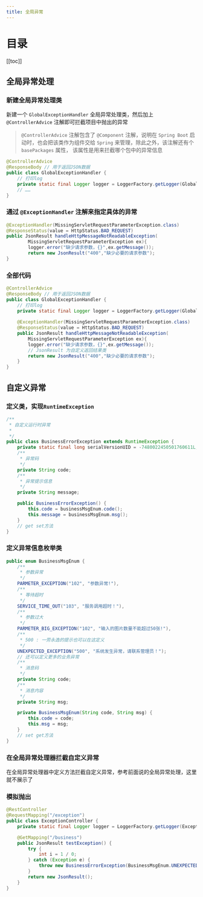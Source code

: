 ```yaml
---
title: 全局异常
---
```

# 目录

[[toc]]

## 全局异常处理

### 新建全局异常处理类

新建一个 `GlobalExceptionHandler` 全局异常处理类，然后加上 `@ControllerAdvice` 注解即可拦截项目中抛出的异常

> `@ControllerAdvice` 注解包含了 `@Component` 注解，说明在 `Spring Boot` 启动时，也会把该类作为组件交给 `Spring` 来管理，除此之外，该注解还有个 `basePackages` 属性， 该属性是用来拦截哪个包中的异常信息

~~~java
@ControllerAdvice
@ResponseBody // 用于返回JSON数据
public class GlobalExceptionHandler {
    // 打印log
    private static final Logger logger = LoggerFactory.getLogger(GlobalExceptionHandler.class);
	// ……
}
~~~

### 通过 `@ExceptionHandler` 注解来指定具体的异常

~~~java
@ExceptionHandler(MissingServletRequestParameterException.class)
@ResponseStatus(value = HttpStatus.BAD_REQUEST)
public JsonResult handleHttpMessageNotReadableException(
        MissingServletRequestParameterException ex){
        logger.error("缺少请求参数，{}",ex.getMessage());
        return new JsonResult("400","缺少必要的请求参数");
}
~~~

### 全部代码

~~~java
@ControllerAdvice
@ResponseBody // 用于返回JSON数据
public class GlobalExceptionHandler {
    // 打印log
    private static final Logger logger = LoggerFactory.getLogger(GlobalExceptionHandler.class);
	
    @ExceptionHandler(MissingServletRequestParameterException.class)
	@ResponseStatus(value = HttpStatus.BAD_REQUEST)
	public JsonResult handleHttpMessageNotReadableException(
        MissingServletRequestParameterException ex){
        logger.error("缺少请求参数，{}",ex.getMessage());
        // JsonResult 为自定义返回结果类
        return new JsonResult("400","缺少必要的请求参数");
	}
}
~~~

## 自定义异常

### 定义类，实现`RuntimeException`

~~~java
/**
 * 自定义运行时异常
 *
 */
public class BusinessErrorException extends RuntimeException {
    private static final long serialVersionUID = -7480022450501760611L;
    /**
     * 异常码
     */
    private String code;
    /**
     * 异常提示信息
     */
    private String message;

    public BusinessErrorException() {
        this.code = businessMsgEnum.code();
        this.message = businessMsgEnum.msg();
    }
	// get set方法
}

~~~

### 定义异常信息枚举类

~~~java
public enum BusinessMsgEnum {
    /**
     * 参数异常
     */
    PARMETER_EXCEPTION("102", "参数异常!"),
    /**
     * 等待超时
     */
    SERVICE_TIME_OUT("103", "服务调用超时！"),
    /**
     * 参数过大
     */
    PARMETER_BIG_EXCEPTION("102", "输入的图片数量不能超过50张!"),
    /**
     * 500 : 一劳永逸的提示也可以在这定义
     */
    UNEXPECTED_EXCEPTION("500", "系统发生异常，请联系管理员！");
	// 还可以定义更多的业务异常
    /**
     * 消息码
     */
    private String code;
    /**
     * 消息内容
     */
    private String msg;

    private BusinessMsgEnum(String code, String msg) {
        this.code = code;
        this.msg = msg;
    }
	// set get方法
}
~~~

### 在全局异常处理器拦截自定义异常

在全局异常处理器中定义方法拦截自定义异常，参考前面说的全局异常处理，这里就不展示了

### 模拟抛出

~~~java
@RestController
@RequestMapping("/exception")
public class ExceptionController {
    private static final Logger logger = LoggerFactory.getLogger(ExceptionController.class);

    @GetMapping("/business")
    public JsonResult testException() {
        try {
            int i = 1 / 0;
        } catch (Exception e) {
            throw new BusinessErrorException(BusinessMsgEnum.UNEXPECTED_EXCEPTION);
        }
        return new JsonResult();
    }
}
~~~

